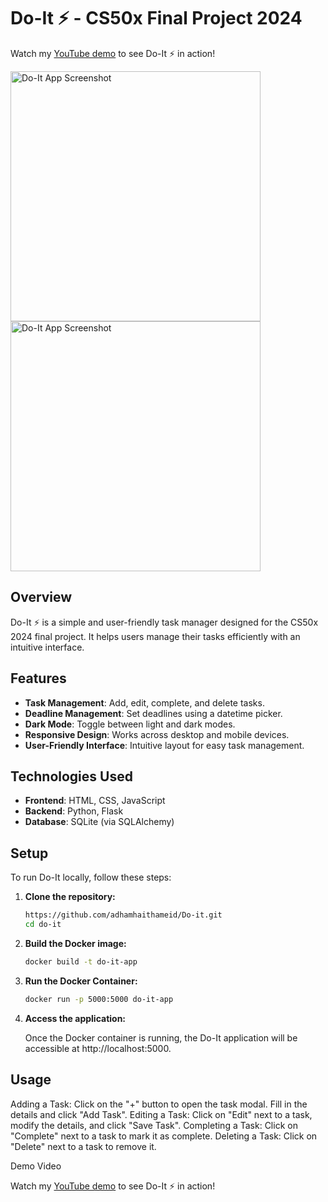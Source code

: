 # Do-It ⚡️ - CS50x Final Project 2024

Watch my [YouTube demo](https://youtu.be/i3d-CTnY4-k) to see Do-It ⚡️ in action!

<p float="left">
  <img src="https://github.com/adhamhaithameid/Do-it/assets/154730935/ee23d8e3-bc89-44e7-8e3e-19871b5cc8d7" alt="Do-It App Screenshot" width="400" />
  <img src="https://github.com/adhamhaithameid/Do-it/assets/154730935/c2b01685-4c17-4282-bcb0-a684b548c650" alt="Do-It App Screenshot" width="400" />
</p>

## Overview

Do-It ⚡️ is a simple and user-friendly task manager designed for the CS50x 2024 final project. It helps users manage their tasks efficiently with an intuitive interface.

## Features

- **Task Management**: Add, edit, complete, and delete tasks.
- **Deadline Management**: Set deadlines using a datetime picker.
- **Dark Mode**: Toggle between light and dark modes.
- **Responsive Design**: Works across desktop and mobile devices.
- **User-Friendly Interface**: Intuitive layout for easy task management.

## Technologies Used

- **Frontend**: HTML, CSS, JavaScript
- **Backend**: Python, Flask
- **Database**: SQLite (via SQLAlchemy)

## Setup

To run Do-It locally, follow these steps:

1. **Clone the repository:**
   ```bash
   https://github.com/adhamhaithameid/Do-it.git
   cd do-it
2. **Build the Docker image:**
    ```bash
    docker build -t do-it-app
    ```
3. **Run the Docker Container:**
    ```bash
    docker run -p 5000:5000 do-it-app
    ```
4. **Access the application:**
   
   Once the Docker container is running, the Do-It application will be accessible at http://localhost:5000.

## Usage
Adding a Task: Click on the "+" button to open the task modal. Fill in the details and click "Add Task".
Editing a Task: Click on "Edit" next to a task, modify the details, and click "Save Task".
Completing a Task: Click on "Complete" next to a task to mark it as complete.
Deleting a Task: Click on "Delete" next to a task to remove it.

Demo Video

Watch my [YouTube demo](https://youtu.be/i3d-CTnY4-k) to see Do-It ⚡️ in action!
